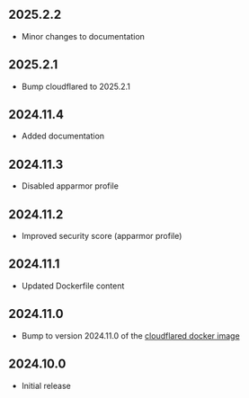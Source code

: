 <!-- https://developers.home-assistant.io/docs/add-ons/presentation#keeping-a-changelog -->

## 2025.2.2

- Minor changes to documentation

## 2025.2.1

- Bump cloudflared to 2025.2.1

## 2024.11.4

- Added documentation

## 2024.11.3

- Disabled apparmor profile

## 2024.11.2

- Improved security score (apparmor profile)

## 2024.11.1

- Updated Dockerfile content

## 2024.11.0

- Bump to version 2024.11.0 of the [cloudflared docker image](https://hub.docker.com/r/cloudflare/cloudflared)

## 2024.10.0

- Initial release